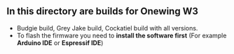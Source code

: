 ## In this directory are builds for Onewing W3
- Budgie build, Grey Jake build, Cockatiel build with all versions.
- To flash the firmware you need to **install the software first** (For example **Arduino IDE** or **Espressif IDE**)
